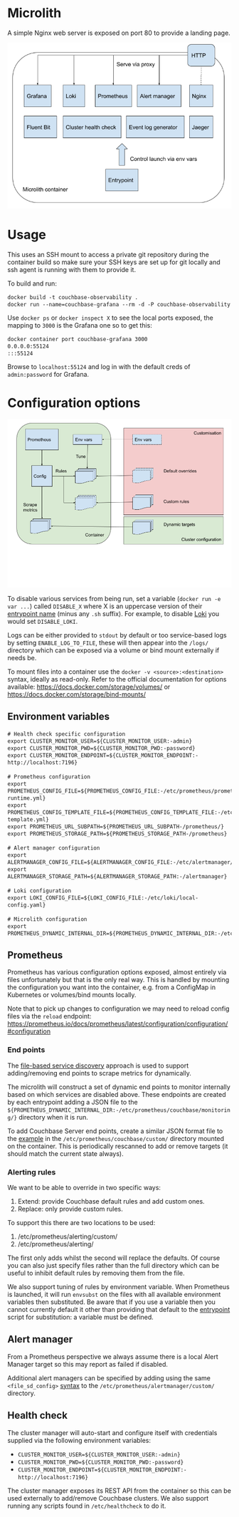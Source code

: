 # Microlith

A simple Nginx web server is exposed on port 80 to provide a landing page.

![Overview](/images/microlith-runtime.png)

# Usage

This uses an SSH mount to access a private git repository during the container build so make sure your SSH keys are set up for git locally and ssh agent is running with them to provide it.

To build and run:
```
docker build -t couchbase-observability .
docker run --name=couchbase-grafana --rm -d -P couchbase-observability
```
Use `docker ps` or `docker inspect X` to see the local ports exposed, the mapping to `3000` is the Grafana one so to get this:
```
docker container port couchbase-grafana 3000
0.0.0.0:55124
:::55124
```
Browse to `localhost:55124` and log in with the default creds of `admin:password` for Grafana.

# Configuration options

![Microlith configuration](/images/microlith-config.png)

To disable various services from being run, set a variable (`docker run -e var ...`) called `DISABLE_X` where X is an uppercase version of their [entrypoint name](entrypoints/) (minus any `.sh` suffix). For example, to disable [Loki](entrypoints/loki.sh) you would set `DISABLE_LOKI`.

Logs can be either provided to `stdout` by default or too service-based logs by setting `ENABLE_LOG_TO_FILE`, these will then appear into the `/logs/` directory which can be exposed via a volume or bind mount externally if needs be.

To mount files into a container use the `docker -v <source>:<destination>` syntax, ideally as read-only.
Refer to the official documentation for options available: https://docs.docker.com/storage/volumes/ or https://docs.docker.com/storage/bind-mounts/

## Environment variables

```
# Health check specific configuration
export CLUSTER_MONITOR_USER=${CLUSTER_MONITOR_USER:-admin}
export CLUSTER_MONITOR_PWD=${CLUSTER_MONITOR_PWD:-password}
export CLUSTER_MONITOR_ENDPOINT=${CLUSTER_MONITOR_ENDPOINT:-http://localhost:7196}

# Prometheus configuration
export PROMETHEUS_CONFIG_FILE=${PROMETHEUS_CONFIG_FILE:-/etc/prometheus/prometheus-runtime.yml}
export PROMETHEUS_CONFIG_TEMPLATE_FILE=${PROMETHEUS_CONFIG_TEMPLATE_FILE:-/etc/prometheus/prometheus-template.yml}
export PROMETHEUS_URL_SUBPATH=${PROMETHEUS_URL_SUBPATH-/prometheus/}
export PROMETHEUS_STORAGE_PATH=${PROMETHEUS_STORAGE_PATH-/prometheus}

# Alert manager configuration
export ALERTMANAGER_CONFIG_FILE=${ALERTMANAGER_CONFIG_FILE:-/etc/alertmanager/config.yml}
export ALERTMANAGER_STORAGE_PATH=${ALERTMANAGER_STORAGE_PATH:-/alertmanager}

# Loki configuration
export LOKI_CONFIG_FILE=${LOKI_CONFIG_FILE:-/etc/loki/local-config.yaml}

# Microlith configuration
export PROMETHEUS_DYNAMIC_INTERNAL_DIR=${PROMETHEUS_DYNAMIC_INTERNAL_DIR:-/etc/prometheus/couchbase/monitoring/}
```

## Prometheus

Prometheus has various configuration options exposed, almost entirely via files unfortunately but that is the only real way.
This is handled by mounting the configuration you want into the container, e.g. from a ConfigMap in Kubernetes or volumes/bind mounts locally.

Note that to pick up changes to configuration we may need to reload config files via the `reload` endpoint: https://prometheus.io/docs/prometheus/latest/configuration/configuration/#configuration

### End points
The [file-based service discovery](https://prometheus.io/docs/prometheus/latest/configuration/configuration/#file_sd_config) approach is used to support adding/removing end points to scrape metrics for dynamically.

The microlith will construct a set of dynamic end points to monitor internally based on which services are disabled above. These endpoints are created by each entrypoint adding a JSON file to the `${PROMETHEUS_DYNAMIC_INTERNAL_DIR:-/etc/prometheus/couchbase/monitoring/}` directory when it is run.

To add Couchbase Server end points, create a similar JSON format file to the [example](../examples/native/dynamic/prometheus/couchbase-servers/targets.json) in the `/etc/prometheus/couchbase/custom/` directory mounted on the container. This is periodically rescanned to add or remove targets (it should match the current state always).

### Alerting rules

We want to be able to override in two specific ways:
1. Extend: provide Couchbase default rules and add custom ones.
2. Replace: only provide custom rules.

To support this there are two locations to be used:
1. /etc/prometheus/alerting/custom/
2. /etc/prometheus/alerting/

The first only adds whilst the second will replace the defaults.
Of course you can also just specify files rather than the full directory which can be useful to inhibit default rules by removing them from the file.

We also support tuning of rules by environment variable.
When Prometheus is launched, it will run `envsubst` on the files with all available environment variables then substituted.
Be aware that if you use a variable then you cannot currently default it other than providing that default to the [entrypoint](entrypoints/prometheus.sh) script for substitution: a variable must be defined.

## Alert manager

From a Prometheus perspective we always assume there is a local Alert Manager target so this may report as failed if disabled.

Additional alert managers can be specified by adding using the same `<file_sd_config>` [syntax](https://prometheus.io/docs/prometheus/latest/configuration/configuration/#file_sd_config) to the `/etc/prometheus/alertmanager/custom/` directory.

## Health check
The cluster manager will auto-start and configure itself with credentials supplied via the following environment variables:

* `CLUSTER_MONITOR_USER=${CLUSTER_MONITOR_USER:-admin}`
* `CLUSTER_MONITOR_PWD=${CLUSTER_MONITOR_PWD:-password}`
* `CLUSTER_MONITOR_ENDPOINT=${CLUSTER_MONITOR_ENDPOINT:-http://localhost:7196}`

The cluster manager exposes its REST API from the container so this can be used externally to add/remove Couchbase clusters. We also support running any scripts found in `/etc/healthcheck` to do it.


